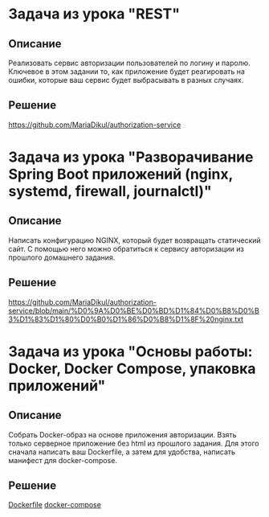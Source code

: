# Задача из урока "REST"
## Описание
Реализовать сервис авторизации пользователей по логину и паролю. Ключевое в этом задании то, как приложение будет реагировать на ошибки, которые ваш сервис будет выбрасывать в разных случаях.
## Решение
https://github.com/MariaDikul/authorization-service

# Задача из урока "Разворачивание Spring Boot приложений (nginx, systemd, firewall, journalctl)"
## Описание
Написать конфигурацию NGINX, который будет возвращать статический сайт. С помощью него можно обратиться к сервису авторизации из прошлого домашнего задания.
## Решение
https://github.com/MariaDikul/authorization-service/blob/main/%D0%9A%D0%BE%D0%BD%D1%84%D0%B8%D0%B3%D1%83%D1%80%D0%B0%D1%86%D0%B8%D1%8F%20nginx.txt
 
# Задача из урока "Основы работы: Docker, Docker Compose, упаковка приложений"
## Описание
Собрать Docker-образ на основе приложения авторизации. Взять только серверное приложение без html из прошлого задания. Для этого сначала написать ваш Dockerfile, а затем для удобства, написать манифест для docker-compose.
## Решение
[Dockerfile](https://github.com/MariaDikul/authorization-service/blob/main/Dockerfile)
[docker-compose](https://github.com/MariaDikul/authorization-service/blob/main/docker-compose.yml)

